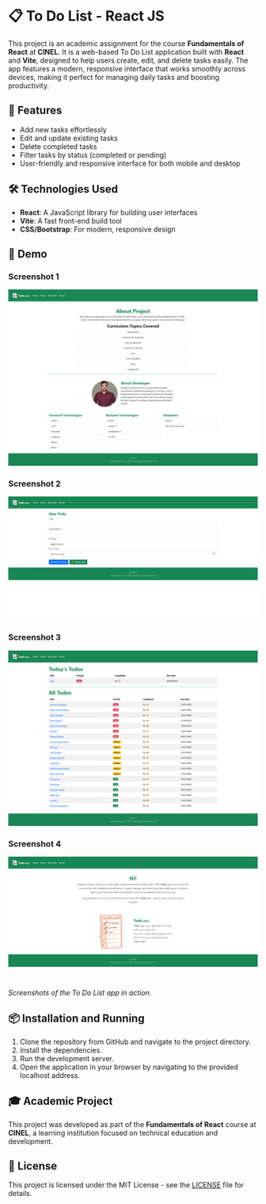 # 📋 To Do List - React JS

This project is an academic assignment for the course **Fundamentals of React** at **CINEL**. It is a web-based To Do List application built with **React** and **Vite**, designed to help users create, edit, and delete tasks easily. The app features a modern, responsive interface that works smoothly across devices, making it perfect for managing daily tasks and boosting productivity.

## 🚀 Features
- Add new tasks effortlessly
- Edit and update existing tasks
- Delete completed tasks
- Filter tasks by status (completed or pending)
- User-friendly and responsive interface for both mobile and desktop

## 🛠️ Technologies Used
- **React**: A JavaScript library for building user interfaces
- **Vite**: A fast front-end build tool
- **CSS/Bootstrap**: For modern, responsive design

## 📸 Demo

### Screenshot 1
![Todo List App Screenshot 1](src/assets/Todo.app%20Rodrigo%20Pereira%201.png)

### Screenshot 2
![Todo List App Screenshot 2](src/assets/Todo.app%20Rodrigo%20Pereira%202.png)

### Screenshot 3
![Todo List App Screenshot 3](src/assets/Todo.app%20Rodrigo%20Pereira%203.png)

### Screenshot 4
![Todo List App Screenshot 4](src/assets/Todo.app%20Rodrigo%20Pereira%204.png)

*Screenshots of the To Do List app in action.*

## 📦 Installation and Running
1. Clone the repository from GitHub and navigate to the project directory.
2. Install the dependencies.
3. Run the development server.
4. Open the application in your browser by navigating to the provided localhost address.

## 🎓 Academic Project
This project was developed as part of the **Fundamentals of React** course at **CINEL**, a learning institution focused on technical education and development.


## 📄 License
This project is licensed under the MIT License - see the [LICENSE](LICENSE) file for details.
